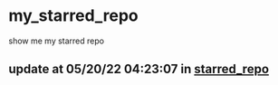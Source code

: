 # my_starred_repo
show me my starred repo

update at 05/20/22 04:23:07 in [starred_repo](./index.html)
---

